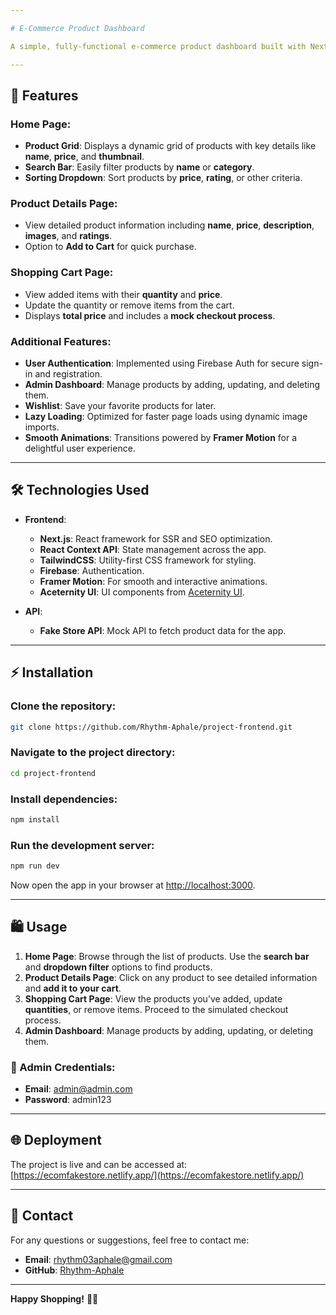 ```yaml
---

# E-Commerce Product Dashboard

A simple, fully-functional e-commerce product dashboard built with Next.js, designed to provide users with a seamless shopping experience. The application allows users to browse products, view details, add items to their cart, and simulate the checkout process. It includes advanced features such as user authentication, an admin dashboard, and smooth animations for an enhanced user experience.

---
```


## 🚀 Features

### Home Page:
- **Product Grid**: Displays a dynamic grid of products with key details like **name**, **price**, and **thumbnail**.
- **Search Bar**: Easily filter products by **name** or **category**.
- **Sorting Dropdown**: Sort products by **price**, **rating**, or other criteria.

### Product Details Page:
- View detailed product information including **name**, **price**, **description**, **images**, and **ratings**.
- Option to **Add to Cart** for quick purchase.

### Shopping Cart Page:
- View added items with their **quantity** and **price**.
- Update the quantity or remove items from the cart.
- Displays **total price** and includes a **mock checkout process**.

### Additional Features:
- **User Authentication**: Implemented using Firebase Auth for secure sign-in and registration.
- **Admin Dashboard**: Manage products by adding, updating, and deleting them.
- **Wishlist**: Save your favorite products for later.
- **Lazy Loading**: Optimized for faster page loads using dynamic image imports.
- **Smooth Animations**: Transitions powered by **Framer Motion** for a delightful user experience.

---

## 🛠️ Technologies Used

- **Frontend**:
  - **Next.js**: React framework for SSR and SEO optimization.
  - **React Context API**: State management across the app.
  - **TailwindCSS**: Utility-first CSS framework for styling.
  - **Firebase**: Authentication.
  - **Framer Motion**: For smooth and interactive animations.
  - **Aceternity UI**: UI components from [Aceternity UI](https://ui.aceternity.com/).

- **API**:
  - **Fake Store API**: Mock API to fetch product data for the app.

---

## ⚡ Installation

### Clone the repository:

```bash
git clone https://github.com/Rhythm-Aphale/project-frontend.git
```

### Navigate to the project directory:

```bash
cd project-frontend
```

### Install dependencies:

```bash
npm install
```

### Run the development server:

```bash
npm run dev
```

Now open the app in your browser at [http://localhost:3000](http://localhost:3000).

---

## 🛍️ Usage

1. **Home Page**: Browse through the list of products. Use the **search bar** and **dropdown filter** options to find products.
2. **Product Details Page**: Click on any product to see detailed information and **add it to your cart**.
3. **Shopping Cart Page**: View the products you’ve added, update **quantities**, or remove items. Proceed to the simulated checkout process.
4. **Admin Dashboard**: Manage products by adding, updating, or deleting them.

### 🔑 Admin Credentials:
- **Email**: admin@admin.com
- **Password**: admin123

---

## 🌐 Deployment

The project is live and can be accessed at:  
[https://ecomfakestore.netlify.app/](https://ecomfakestore.netlify.app/)

---



## 📢 Contact

For any questions or suggestions, feel free to contact me:  
- **Email**: rhythm03aphale@gmail.com  
- **GitHub**: [Rhythm-Aphale](https://github.com/Rhythm-Aphale)


---

**Happy Shopping!** 🛒✨


